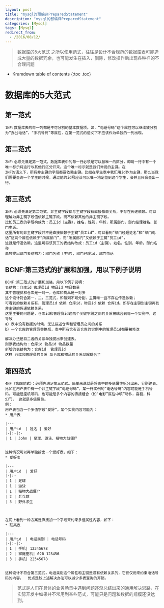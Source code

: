 ```yaml
---
layout: post
title: "mysql的预编译PreparedStatement"
description: "mysql的预编译PreparedStatement"
categories: [Mysql]
tags: [Mysql]
redirect_from:
  - /2016/08/12/
---
```


> 数据库的5大范式
> 之所以使用范式，往往是设计不合规范的数据库表可能造成大量的数据冗余，也可能发生在插入，删除，修改操作后出现各种样的不合理问题

* Kramdown table of contents
{:toc .toc}

# 数据库的5大范式

## 第一范式

	1NF:数据库表的每一列都是不可分割的基本数据项。如，“电话号码”这个属性可以继续被分割为“办公电话”，“手机号码”等属性，在第一范式的语义下不应该作为单独的一列出现。

## 第二范式

	2NF:必须先满足第一范式。数据库表中的每一行必须是可以被唯一的区分，即每一行中有一个唯一标示将这行与其他行区分开来，这个唯一标示就是我们常说的主键。在
	2NF的语义下，所有非主键的字段都要依赖主键。比如在学生表中我们用id作为主键，那么当我们需要查询一个学生的时候，通过他的id号应该可以唯一地定位到这个学生，会并且只会查出一行。

## 第三范式

	3NF:必须先满足第二范式。非主键字段都与主键字段有直接依赖关系，不存在传递依赖。可以理解为非主键字段值依赖主键字段，而不依赖其他的非主键字段。
	比如员工表的字段构成为：员工id（主键），姓名，性别，年龄，所属部门，部门经理姓名，部门电话。
	这里所有的非主键字段并不是直接依赖于主键“员工id”，可以看到“部门经理姓名”和“部门电话”这两个属性依赖于“所属部门”，而“所属部门”又依赖于主键“员工id”，
	这就是传递依赖，这里可将该员工的表结构改成：员工id（主键），姓名，性别，年龄，部门名称
	单独提出部门表结构为：部门名称（主键），部门经理id，部门电话

## BCNF:第三范式的扩展和加强，用以下例子说明

	BCNF:第三范式的扩展和加强，用以下例子说明：
	表结构：仓库id 管理员id 物品id 物品数量
	其中管理员和仓库是一对一，仓库和物品是一对多
	这个设计符合第一，二，三范式，即每列不可分割，主键唯一且不存在传递依赖；
	可看到的依赖关系有，管理员id 依赖 仓库id，物品id 依赖 仓库id。即存在主键到主键再到非主键的传递依赖关系。
	这里主要的问题是，仓库id和管理员id这两个关键字段之间的关系被耦合到每一个实例中，这导致
	a）表中没有数据的时候，无法描述仓库和管理员之间的关系
	b）一个仓库的管理员替换后，表中所有含有该仓库的实例中的管理员id都要被修改
	
	解决办法是将二者的关系单独提出来创建表。
	则原表结构为：仓库id 物品id 物品数量
	新增的表结构为：仓库id  管理员id
	这样 仓库和管理员的关系 及仓库和物品的关系就解耦合了
	
## 第四范式
	4NF（第四范式）：必须先满足第三范式。简单来说就是将表中的多值属性拆分出来，分别建表。
	比如在用户表中有一个非主键字段“电话号码”，某一行实例的“电话号码”内容可能是手机号码，可能是座机号码，也可能是多个内容的直接组合（如“电影”属性中填“动作，喜剧，科幻”）， 这就是多值属性。
	例：
	用户表包含一个多值字段“爱好”，某个实例内容可能为：
	* 用户表
	
	|---
    | 用户id  | 姓名 | 爱好 
    |-|:-|:-
    | 1 | John | 足球、游泳、植物大战僵尸 
    
	
	这种情况可以再单独拆出一个爱好表，如下：
	* 爱好表
	
	|---
    | 用户id  | 爱好 
    |-|:-
    | 1 | 足球
	| 1 | 游泳
	| 1 | 植物大战僵尸 
	| 2 | 乒乓球
	| 3 | 野外求生



	在网上看到一种方案是直接加一个字段来约束多值属性内容，如下：
	* 联系表

	|---
    | 用户id  | 电话类别 | 电话号码 
    |-|:-|:-
    | 1 | 手机| 12345678
	| 2 | 家庭座机| 020-123456
	| 3 | 手机| 22345678 


	这种设计不符合第三范式，电话类别这个属性和主键是没有依赖关系的，它仅仅用来约束电话号码的内容。  优点是较上述解决办法可以减少多表查询的开销。
	
>范式是人们在具体的业务场景中遇到问题逐渐总结出来的通用解决思路，在实际开发中如果并不常用到某些范式，可能只是问题和数据的规模还没达到。 
